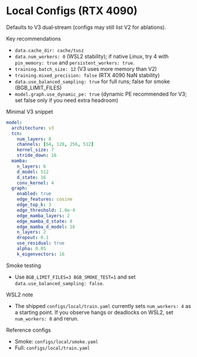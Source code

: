 # Local Configs (RTX 4090)

Defaults to V3 dual‑stream (configs may still list V2 for ablations).

Key recommendations

- `data.cache_dir: cache/tusz`
- `data.num_workers: 0` (WSL2 stability); if native Linux, try 4 with `pin_memory: true` and `persistent_workers: true`.
- `training.batch_size: 12` (V3 uses more memory than V2)
- `training.mixed_precision: false` (RTX 4090 NaN stability)
- `data.use_balanced_sampling: true` for full runs; false for smoke (BGB_LIMIT_FILES)
- `model.graph.use_dynamic_pe: true` (dynamic PE recommended for V3; set false only if you need extra headroom)

Minimal V3 snippet

```yaml
model:
  architecture: v3
  tcn:
    num_layers: 8
    channels: [64, 128, 256, 512]
    kernel_size: 7
    stride_down: 16
  mamba:
    n_layers: 6
    d_model: 512
    d_state: 16
    conv_kernel: 4
  graph:
    enabled: true
    edge_features: cosine
    edge_top_k: 3
    edge_threshold: 1.0e-4
    edge_mamba_layers: 2
    edge_mamba_d_state: 8
    edge_mamba_d_model: 16
    n_layers: 2
    dropout: 0.1
    use_residual: true
    alpha: 0.05
    k_eigenvectors: 16
```

Smoke testing

- Use `BGB_LIMIT_FILES=3 BGB_SMOKE_TEST=1` and set `data.use_balanced_sampling: false`.

WSL2 note

- The shipped `configs/local/train.yaml` currently sets `num_workers: 4` as a starting point. If you observe hangs or deadlocks on WSL2, set `num_workers: 0` and rerun.

Reference configs

- Smoke: `configs/local/smoke.yaml`
- Full: `configs/local/train.yaml`
